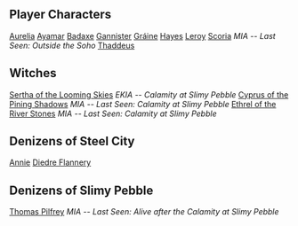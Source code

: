 ## Player Characters
[Aurelia](obsidian://open?vault=Appalachen-Notes&file=Player%20Charaters%2FAureliaDArcy)
[Ayamar](obsidian://open?vault=Appalachen-Notes&file=Player%20Charaters%2FAyamar)
[Badaxe](obsidian://open?vault=Appalachen-Notes&file=Player%20Charaters%2FWarvynBadaxe)
[Gannister](obsidian://open?vault=Appalachen-Notes&file=Player%20Charaters%2FGannisterStoke)
[Gráine](obsidian://open?vault=Appalachen-Notes&file=Player%20Charaters%2FGr%C3%A1ine)
[Hayes](obsidian://open?vault=Appalachen-Notes&file=Player%20Charaters%2FHarrison%20Hayes)
[Leroy](obsidian://open?vault=Appalachen-Notes&file=Player%20Charaters%2FLeroyJenkins)
[Scoria](obsidian://open?vault=Appalachen-Notes&file=Player%20Charaters%2FScoriaCinderborn) *MIA -- Last Seen: Outside the Soho*
[Thaddeus](obsidian://open?vault=Appalachen-Notes&file=Player%20Charaters%2FThaddeusLagrangeskov)

## Witches
[Sertha of the Looming Skies](obsidian://open?vault=Appalachen-Notes&file=Non%20Player%20Characters%2FSertha) *EKIA -- Calamity at Slimy Pebble*
[Cyprus of the Pining Shadows](obsidian://open?vault=Appalachen-Notes&file=Non%20Player%20Characters%2FCyprus) *MIA -- Last Seen: Calamity at Slimy Pebble*
[Ethrel of the River Stones](obsidian://open?vault=Appalachen-Notes&file=Non%20Player%20Characters%2FEthrel) *MIA -- Last Seen: Calamity at Slimy Pebble*

## Denizens of Steel City
[Annie]()
[Diedre Flannery](obsidian://open?vault=Appalachen-Notes&file=Non%20Player%20Characters%2FDiedre)

## Denizens of Slimy Pebble
[Thomas Pilfrey](obsidian://open?vault=Appalachen-Notes&file=Non%20Player%20Characters%2FThomasPilfrey) *MIA -- Last Seen: Alive after the Calamity at Slimy Pebble*

